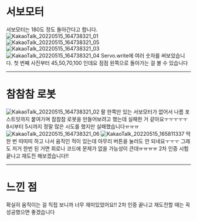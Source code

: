 서보모터
=======

서보모터는 180도 정도 돌아간다고 합니다.
![KakaoTalk_20220515_164738321_01](https://user-images.githubusercontent.com/101857420/168462884-2b5ff465-a959-433d-9d43-cbc4413a13bb.jpg)
![KakaoTalk_20220515_164738321_05](https://user-images.githubusercontent.com/101857420/168462906-9b7ee1a9-80b5-49a0-9a69-43c4c2430519.jpg)
![KakaoTalk_20220515_164738321_03](https://user-images.githubusercontent.com/101857420/168462908-91c37af1-e812-4502-8cae-90da548f8af7.jpg)
![KakaoTalk_20220515_164738321_04](https://user-images.githubusercontent.com/101857420/168462912-c562e90a-6b67-4d2a-9a44-8e329b418fe9.jpg)
Servo.write에 여러 숫자를 써보았습니다.
첫 번째 사진부터 45,50,70,100 인데요 점점 왼쪽으로 돌아가는 걸 볼 수 있습니다
********
참참참 로봇 
======
![KakaoTalk_20220515_164738321_02](https://user-images.githubusercontent.com/101857420/168462973-c79ef148-566c-4a6a-8302-7a5266b497eb.jpg)
팔 한쪽만 있는 서보모터가 없어서 나름 포스트잇까지 붙여가며
참참참 로봇을 만들어보려고 했는데 실패한 거 같아요ㅜㅜㅜㅜㅜ
8시부터 5시까지 정말 많은 시도를 했지만 실패했습니다ㅠㅠㅠ
![KakaoTalk_20220515_164738321_06](https://user-images.githubusercontent.com/101857420/168463064-4698432c-7eee-452d-95b3-0f3013cd3a9c.jpg)
![KakaoTalk_20220515_165811337](https://user-images.githubusercontent.com/101857420/168463087-06219f00-baef-4d73-aa95-92f1cbd99b58.jpg)
딱 한 번 띠띠띠 하고 나서 움직인 적이 있는데 아무리 버튼을 눌러도 안 되네요ㅜㅜㅜ
그래도 저거 한번 된 거면 회로나 코드에 문제가 없을 가능성이 큰데ㅠㅠㅠㅠ
2차 인증 시험 끝나고 재도전 해보겠습니다!!
*******
느낀 점
====
확실히 움직이는 걸 직접 보니까 너무 재미있었어요!! 2차 인증 끝나고 재도전할 때는 꼭 성공했으면 좋겠습니다
